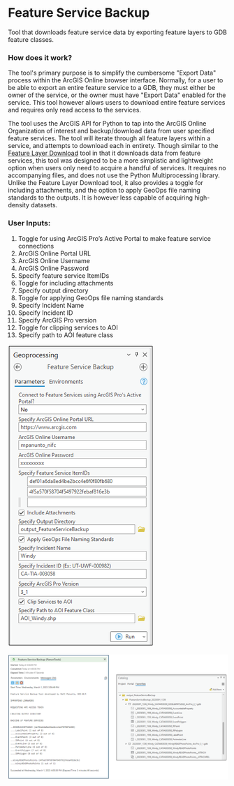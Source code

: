 # Feature Service Backup

Tool that downloads feature service data by exporting feature layers to GDB feature classes.

### How does it work?

The tool's primary purpose is to simplify the cumbersome "Export Data" process within the ArcGIS Online browser interface. Normally, for a user to be able to export an entire feature service to a GDB, they must either be owner of the service, or the owner must have "Export Data" enabled for the service. This tool however allows users to download entire feature services and requires only read access to the services.

The tool uses the ArcGIS API for Python to tap into the ArcGIS Online Organization of interest and backup/download data from user specified feature services. The tool will iterate through all feature layers within a service, and attempts to download each in entirety. Though similar to the [Feature Layer Download](README_FeatureLayerDownload.md) tool in that it downloads data from feature services, this tool was designed to be a more simplistic and lightweight option when users only need to acquire a handful of services. It requires no accompanying files, and does not use the Python Multiprocessing library. Unlike the Feature Layer Download tool, it also provides a toggle for including attachments, and the option to apply GeoOps file naming standards to the outputs. It is however less capable of acquiring high-density datasets.

### User Inputs:
1.	Toggle for using ArcGIS Pro’s Active Portal to make feature service connections
2.	ArcGIS Online Portal URL
3.	ArcGIS Online Username
4.	ArcGIS Online Password
5.	Specify feature service ItemIDs
6.	Toggle for including attachments
7.	Specify output directory
8.	Toggle for applying GeoOps file naming standards
9.	Specify Incident Name
10.	Specify Incident ID
11.	Specify ArcGIS Pro version
12.	Toggle for clipping services to AOI
13.	Specify path to AOI feature class

![screenshot_FeatureServiceBackup_1.png](/docs/screenshot_FeatureServiceBackup_1.png?raw=true)

![screenshot_FeatureServiceBackup_2.png](/docs/screenshot_FeatureServiceBackup_2.png?raw=true)




